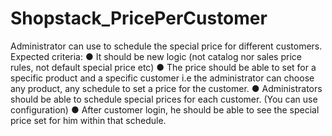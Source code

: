 # Shopstack_PricePerCustomer
Administrator can use to schedule the special price for different customers.
Expected criteria:
● It should be new logic (not catalog nor sales price rules, not default special price etc)
● The price should be able to set for a specific product and a specific customer i.e the
administrator can choose any product, any schedule to set a price for the customer.
● Administrators should be able to schedule special prices for each customer. (You can
use configuration)
● After customer login, he should be able to see the special price set for him within that
schedule.

